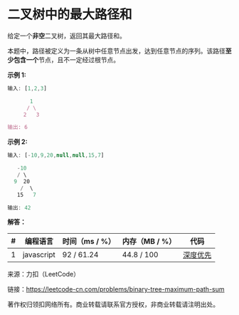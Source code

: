 # 二叉树中的最大路径和

给定一个**非空**二叉树，返回其最大路径和。

本题中，路径被定义为一条从树中任意节点出发，达到任意节点的序列。该路径**至少包含一个**节点，且不一定经过根节点。

**示例 1:**

``` javascript
输入: [1,2,3]

       1
      / \
     2   3

输出: 6
```

**示例 2:**

``` javascript
输入: [-10,9,20,null,null,15,7]

   -10
   / \
  9  20
    /  \
   15   7

输出: 42
```

**解答：**

**#**|**编程语言**|**时间（ms / %）**|**内存（MB / %）**|**代码**
--|--|--|--|--
1|javascript|92 / 61.24|44.8 / 100|[深度优先](./javascript/ac_v1.js)

来源：力扣（LeetCode）

链接：https://leetcode-cn.com/problems/binary-tree-maximum-path-sum

著作权归领扣网络所有。商业转载请联系官方授权，非商业转载请注明出处。
